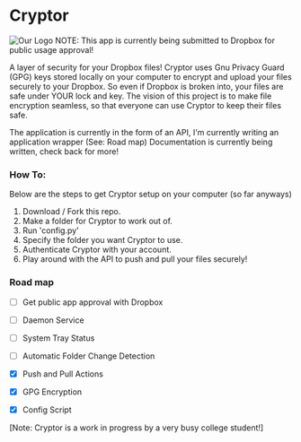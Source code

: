 Cryptor
=======

![Our Logo](https://dl-web.dropbox.com/get/Files/cryptor2.png?_subject_uid=145200930&w=AABEuqo1ctiW8PA60qGMB3hSPdhagwBmHuMZofTZsTtZtg)
NOTE: This app is currently being submitted to Dropbox for public usage approval!

A layer of security for your Dropbox files! 
Cryptor uses Gnu Privacy Guard (GPG) keys stored locally on your computer to encrypt and upload your files securely to your Dropbox. So even if Dropbox is broken into, your files are safe under YOUR lock and key. The vision of this project is to make file encryption seamless, so that everyone can use Cryptor to keep their files safe.

The application is currently in the form of an API, I'm currently writing an application wrapper (See: Road map)
Documentation is currently being written, check back for more!


### How To:
Below are the steps to get Cryptor setup on your computer (so far anyways)

1. Download / Fork this repo.
2. Make a folder for Cryptor to work out of.
3. Run 'config.py'
4. Specify the folder you want Cryptor to use.
5. Authenticate Cryptor with your account.
6. Play around with the API to push and pull your files securely!

### Road map
+ [ ] Get public app approval with Dropbox
+ [ ] Daemon Service
+ [ ] System Tray Status
+ [ ] Automatic Folder Change Detection
+ [x] Push and Pull Actions
+ [x] GPG Encryption
+ [x] Config Script


[Note: Cryptor is a work in progress by a very busy college student!]

